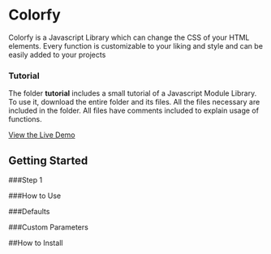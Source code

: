 # Colorfy
Colorfy is a Javascript Library which can change the CSS of your HTML 
elements. Every function is customizable to your liking and style and 
can be easily added to your projects

### Tutorial
The folder <b>tutorial</b> includes a small tutorial of a Javascript Module Library. To use it, download 
the entire folder and its files. All the files necessary are included in the folder. All files have
comments included to explain usage of functions.

[View the Live Demo](https://i300323.hera.fhict.nl/library/tutorial/)

## 


## Getting Started

###Step 1

###How to Use


###Defaults


###Custom Parameters


##How to Install
